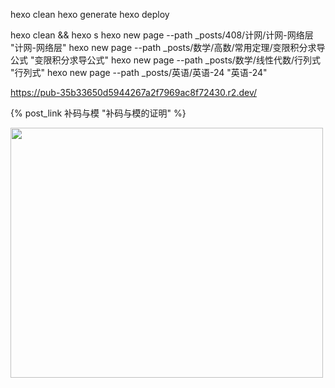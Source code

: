 hexo clean
hexo generate
hexo deploy

hexo clean && hexo s
hexo new page --path _posts/408/计网/计网-网络层 "计网-网络层"
hexo new page --path _posts/数学/高数/常用定理/变限积分求导公式 "变限积分求导公式"
hexo new page --path _posts/数学/线性代数/行列式 "行列式"
hexo new page --path _posts/英语/英语-24 "英语-24"

https://pub-35b33650d5944267a2f7969ac8f72430.r2.dev/

{% post_link 补码与模 "补码与模的证明" %}

<img src="" style="height:400px; width: 500px"/>